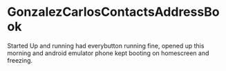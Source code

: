 # GonzalezCarlosContactsAddressBook
Started Up and running had everybutton running fine, opened up this morning and android emulator phone kept booting on homescreen and freezing. 

